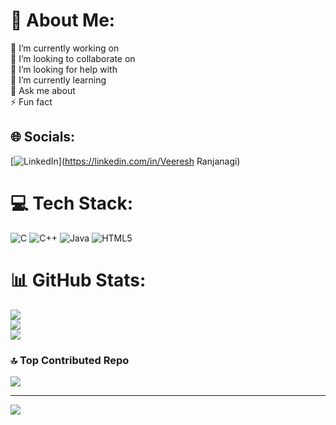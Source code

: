 # 💫 About Me:
🔭 I’m currently working on <br>👯 I’m looking to collaborate on<br>🤝 I’m looking for help with<br>🌱 I’m currently learning<br>💬 Ask me about<br>⚡ Fun fact


## 🌐 Socials:
[![LinkedIn](https://img.shields.io/badge/LinkedIn-%230077B5.svg?logo=linkedin&logoColor=white)](https://linkedin.com/in/Veeresh Ranjanagi) 

# 💻 Tech Stack:
![C](https://img.shields.io/badge/c-%2300599C.svg?style=for-the-badge&logo=c&logoColor=white) ![C++](https://img.shields.io/badge/c++-%2300599C.svg?style=for-the-badge&logo=c%2B%2B&logoColor=white) ![Java](https://img.shields.io/badge/java-%23ED8B00.svg?style=for-the-badge&logo=openjdk&logoColor=white) ![HTML5](https://img.shields.io/badge/html5-%23E34F26.svg?style=for-the-badge&logo=html5&logoColor=white)
# 📊 GitHub Stats:
![](https://github-readme-stats.vercel.app/api?username=veereshr4446&theme=dark&hide_border=false&include_all_commits=false&count_private=false)<br/>
![](https://github-readme-streak-stats.herokuapp.com/?user=veereshr4446&theme=dark&hide_border=false)<br/>
![](https://github-readme-stats.vercel.app/api/top-langs/?username=veereshr4446&theme=dark&hide_border=false&include_all_commits=false&count_private=false&layout=compact)

### 🔝 Top Contributed Repo
![](https://github-contributor-stats.vercel.app/api?username=veereshr4446&limit=5&theme=dark&combine_all_yearly_contributions=true)

---
[![](https://visitcount.itsvg.in/api?id=veereshr4446&icon=7&color=10)](https://visitcount.itsvg.in)

<!-- Proudly created with GPRM ( https://gprm.itsvg.in ) -->
